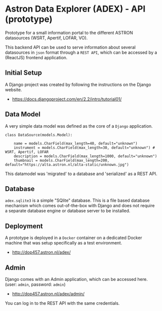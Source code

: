 # Astron Data Explorer (ADEX) - API (prototype)

Prototype for a small information portal to the different ASTRON datasources (WSRT, Apertif, LOFAR, VO).

This backend API can be used to serve information about several datasources in `json` format through a `REST API`, 
which can be accessed by a (ReactJS) frontend application.

## Initial Setup
A Django project was created by following the instructions on the Django website.
* https://docs.djangoproject.com/en/2.2/intro/tutorial01/

## Data Model

A very simple data model was defined as the core of a `Django` application.

```
class DataSource(models.Model):

    name = models.CharField(max_length=40, default="unknown")
    instrument = models.CharField(max_length=30, default="unknown") # WSRT, Apertif, LOFAR
    description = models.CharField(max_length=1000, default="unknown")
    thumbnail = models.CharField(max_length=200, default="https://alta.astron.nl/alta-static/unknown.jpg")

```

This datamodel was 'migrated' to a database and 'serialized' as a REST API.

## Database
`adex.sqlite3` is a simple "SQlite" database. This is a file based database mechanism which comes out-of-the-box with 
Django and does not require a separate database engine or database server to be installed.

## Deployment
A prototype is deployed in a `Docker` container on a dedicated Docker machine that was setup specifically as a 
test environment.

* http://dop457.astron.nl/adex/

## Admin
Django comes with an Admin application, which can be accessed here. (user: `admin`, password: `admin`)
* http://dop457.astron.nl/adex/admin/

You can log in to the REST API with the same credentials.

